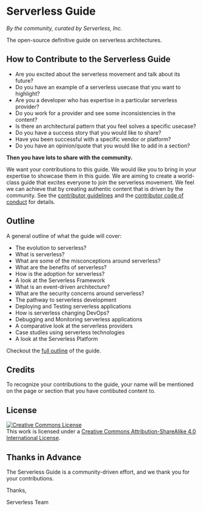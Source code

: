 # Serverless Guide

*By the community, curated by Serverless, Inc.*

The open-source definitive guide on serverless architectures.

## How to Contribute to the Serverless Guide

- Are you excited about the serverless movement and talk about its future?
- Do you have an example of a serverless usecase that you want to highlight?
- Are you a developer who has expertise in a particular serverless provider?
- Do you work for a provider and see some inconsistencies in the content?
- Is there an architectural pattern that you feel solves a specific usecase?
- Do you have a success story that you would like to share?
- Have you been successful with a specific vendor or platform?
- Do you have an opinion/quote that you would like to add in a section?

**Then you have lots to share with the community.**

We want your contributions to this guide. We would like you to bring in your expertise to showcase them in this guide. We are aiming to create a world-class guide that excites everyone to join the serverless movement. We feel we can achieve that by creating authentic content that is driven by the community. See the [contributor guidelines](./CONTRIBUTING.md) and the [contributor code of conduct](./CODE_OF_CONDUCT.md) for details. 

## Outline

A general outline of what the guide will cover:

* The evolution to serverless?
* What is serverless?
* What are some of the misconceptions around serverless?
* What are the benefits of serverless?
* How is the adoption for serverless?
* A look at the Serverless Framework
* What is an event-driven architecture?
* What are the security concerns around serverless?
* The pathway to serverless development
* Deploying and Testing serverless applications
* How is serverless changing DevOps?
* Debugging and Monitoring serverless applications
* A comparative look at the serverless providers
* Case studies using serverless technologies
* A look at the Serverless Platform

Checkout the [full outline](./source/README.md) of the guide. 

## Credits

To recognize your contributions to the guide, your name will be mentioned on the page or section that you have contibuted content to.

## License

<a rel="license" href="http://creativecommons.org/licenses/by-sa/4.0/"><img alt="Creative Commons License" style="border-width:0" src="https://i.creativecommons.org/l/by-sa/4.0/88x31.png" /></a><br />This work is licensed under a <a rel="license" href="http://creativecommons.org/licenses/by-sa/4.0/">Creative Commons Attribution-ShareAlike 4.0 International License</a>.

## Thanks in Advance

The Serverless Guide is a community-driven effort, and we thank you for your contributions.

Thanks, 

Serverless Team